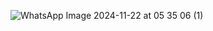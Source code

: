![WhatsApp Image 2024-11-22 at 05 35 06 (1)](https://github.com/user-attachments/assets/593988e8-f3cb-45d4-932e-f93e85fac806)
